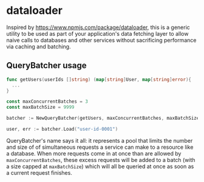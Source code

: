 # dataloader
Inspired by https://www.npmjs.com/package/dataloader, this is a generic utility to be used as part of your application's data fetching layer to allow naive calls to databases and other services without sacrificing performance via caching and batching.

## QueryBatcher usage
```go
func getUsers(userIds []string) (map[string]User, map[string]error){
  ...
}

const maxConcurrentBatches = 3
const maxBatchSize = 9999

batcher := NewQueryBatcher(getUsers, maxConcurrentBatches, maxBatchSize)

user, err := batcher.Load("user-id-0001")
```

QueryBatcher's name says it all: it represents a pool that limits the number and size of of simultaneous requests a service can make to a resource like a database. When more requests come in at once than are allowed by `maxConcurrentBatches`, these excess requests will be added to a batch (with a size capped at `maxBatchSize`) which will all be queried at once as soon as a current request finishes.
